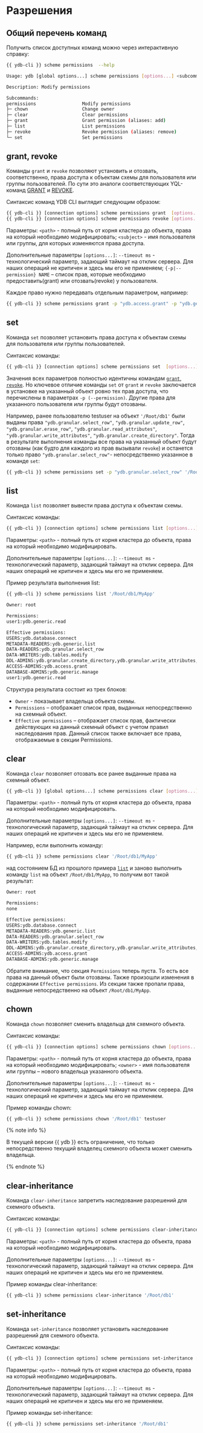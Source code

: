 # Разрешения

## Общий перечень команд

Получить список доступных команд можно через интерактивную справку:

```bash
{{ ydb-cli }} scheme permissions  --help
```

```bash
Usage: ydb [global options...] scheme permissions [options...] <subcommand>

Description: Modify permissions

Subcommands:
permissions                 Modify permissions
├─ chown                    Change owner
├─ clear                    Clear permissions
├─ grant                    Grant permission (aliases: add)
├─ list                     List permissions
├─ revoke                   Revoke permission (aliases: remove)
└─ set                      Set permissions
```

## grant, revoke

Команды `grant` и `revoke` позволяют установить и отозвать, соответственно, права доступа к объектам схемы для пользователя или группы пользователей.
По сути это аналоги соответствующих YQL-команд [GRANT](../../../yql/reference/syntax/grant.md) и [REVOKE](../../../yql/reference/syntax/revoke.md).

Синтаксис команд YDB CLI выглядит следующим образом:

```bash
{{ ydb-cli }} [connection options] scheme permissions grant  [options...] <path> <subject>
{{ ydb-cli }} [connection options] scheme permissions revoke [options...] <path> <subject>
```

Параметры:
`<path>` - полный путь от корня кластера до объекта, права на который необходимо модифицировать;
`<subject>` - имя пользователя или группы, для которых изменяются права доступа.

Дополнительные параметры `[options...]`:
`--timeout ms` - технологический параметр, задающий таймаут на отклик сервера. Для наших операций не критичен и здесь мы его не применяем;
`{-p|--permission} NAME` – список прав, которые необходимо предоставить(grant) или отозвать(revoke) у пользователя.

Каждое право нужно передавать отдельным параметром, например:

```bash
{{ ydb-cli }} scheme permissions grant -p "ydb.access.grant" -p "ydb.generic.read" '/Root/db1/MyApp/Orders' testuser 
```

## set

Команда `set` позволяет установить права доступа к объектам схемы для пользователя или группы пользователей.

Синтаксис команды:

```bash
{{ ydb-cli }} [connection options] scheme permissions set  [options...] <path> <subject>
```

Значения всех параметров полностью идентичны командам [`grant`, `revoke`](#grant-revoke). Но ключевое отличие команды `set` от `grant` и `revoke` заключается в установке на указанный объект ровно тех прав доступа, что перечислены в параметрах `-p (--permission)`. Другие права для указанного пользователя или группы будут отозваны.

Например, ранее пользователю testuser на объект `'/Root/db1'` были выданы права `"ydb.granular.select_row"`, `"ydb.granular.update_row"`, `"ydb.granular.erase_row"`, `"ydb.granular.read_attributes"`, `"ydb.granular.write_attributes"`, `"ydb.granular.create_directory"`.
Тогда в результате выполнения команды все права на указанный объект будут отозваны (как будто для каждого из прав вызывали `revoke`) и останется только право `"ydb.granular.select_row"`- непосредственно указанное в команде `set`:

```bash
{{ ydb-cli }} scheme permissions set -p "ydb.granular.select_row" '/Root/db1' testuser
```

## list

Команда `list` позволяет вывести права доступа к объектам схемы.

Синтаксис команды:

```bash
{{ ydb-cli }} [connection options] scheme permissions list [options...] <path>
```

Параметры:
`<path>` - полный путь от корня кластера до объекта, права на который необходимо модифицировать.

Дополнительные параметры `[options...]`:
`--timeout ms` - технологический параметр, задающий таймаут на отклик сервера. Для наших операций не критичен и здесь мы его не применяем.

Пример результата выполнения list:

```bash
{{ ydb-cli }} scheme permissions list '/Root/db1/MyApp'
```

```bash
Owner: root

Permissions:
user1:ydb.generic.read

Effective permissions:
USERS:ydb.database.connect
METADATA-READERS:ydb.generic.list
DATA-READERS:ydb.granular.select_row
DATA-WRITERS:ydb.tables.modify
DDL-ADMINS:ydb.granular.create_directory,ydb.granular.write_attributes,ydb.granular.create_table,ydb.granular.remove_schema,ydb.granular.alter_schema
ACCESS-ADMINS:ydb.access.grant
DATABASE-ADMINS:ydb.generic.manage
user1:ydb.generic.read
```

Структура результата состоит из трех блоков:

* `Owner` - показывает владельца объекта схемы.
* `Permissions` – отображает список прав, выданных непосредственно на схемный объект.
* `Effective permissions` – отображает список прав, фактически действующих на данный схемный объект с учетом правил наследования прав.
Данный список также включает все права, отображаемые в секции Permissions.

## clear

Команда `clear` позволяет отозвать все ранее выданные права на схемный объект.

```bash
{{ ydb-cli }} [global options...] scheme permissions clear [options...] <path>
```

Параметры:
`<path>` - полный путь от корня кластера до объекта, права на который необходимо модифицировать.

Дополнительные параметры `[options...]`:
`--timeout ms` - технологический параметр, задающий таймаут на отклик сервера. Для наших операций не критичен и здесь мы его не применяем.

Например, если выполнить команду:

```bash
{{ ydb-cli }} scheme permissions clear '/Root/db1/MyApp' 
```

над состоянием БД из прошлого примера [`list`](#list) и заново выполнить команду `list` на объект `/Root/db1/MyApp`, то получим вот такой результат:

```bash
Owner: root

Permissions:
none

Effective permissions:
USERS:ydb.database.connect
METADATA-READERS:ydb.generic.list
DATA-READERS:ydb.granular.select_row
DATA-WRITERS:ydb.tables.modify
DDL-ADMINS:ydb.granular.create_directory,ydb.granular.write_attributes,ydb.granular.create_table,ydb.granular.remove_schema,ydb.granular.alter_schema
ACCESS-ADMINS:ydb.access.grant
DATABASE-ADMINS:ydb.generic.manage
```

Обратите внимание, что секция `Permissions` теперь пуста. То есть все права на данный объект были отозваны. Также произошли изменения в содержании `Effective permissions`. Из секции также пропали права, выданные непосредственно на объект `/Root/db1/MyApp`.

## chown

Команда `chown` позволяет сменить владельца для схемного объекта.

Синтаксис команды:

```bash
{{ ydb-cli }} [connection options] scheme permissions chown [options...] <path> <owner>
```

Параметры:
`<path>` - полный путь от корня кластера до объекта, права на который необходимо модифицировать;
`<owner>` - имя пользователя или группы – нового владельца указанного объекта.

Дополнительные параметры `[options...]`:
`--timeout ms` - технологический параметр, задающий таймаут на отклик сервера. Для наших операций не критичен и здесь мы его не применяем.

Пример команды chown:

```bash
{{ ydb-cli }} scheme permissions chown '/Root/db1' testuser
```

{% note info %}

В текущей версии {{ ydb }} есть ограничение, что только непосредственно текущий владелец схемного объекта может сменить владельца.

{% endnote %}

## clear-inheritance

Команда `clear-inheritance` запретить наследование разрешений для схемного объекта.

Синтаксис команды:

```bash
{{ ydb-cli }} [connection options] scheme permissions clear-inheritance [options...] <path>
```

Параметры:
`<path>` - полный путь от корня кластера до объекта, права на который необходимо модифицировать.

Дополнительные параметры `[options...]`:
`--timeout ms` - технологический параметр, задающий таймаут на отклик сервера. Для наших операций не критичен и здесь мы его не применяем.

Пример команды clear-inheritance:

```bash
{{ ydb-cli }} scheme permissions clear-inheritance '/Root/db1'
```

## set-inheritance

Команда `set-inheritance` позволяет установить наследование разрешений для схемного объекта.

Синтаксис команды:

```bash
{{ ydb-cli }} [connection options] scheme permissions set-inheritance [options...] <path>
```

Параметры:
`<path>` - полный путь от корня кластера до объекта, права на который необходимо модифицировать.

Дополнительные параметры `[options...]`:
`--timeout ms` - технологический параметр, задающий таймаут на отклик сервера. Для наших операций не критичен и здесь мы его не применяем.

Пример команды set-inheritance:

```bash
{{ ydb-cli }} scheme permissions set-inheritance '/Root/db1'
```
